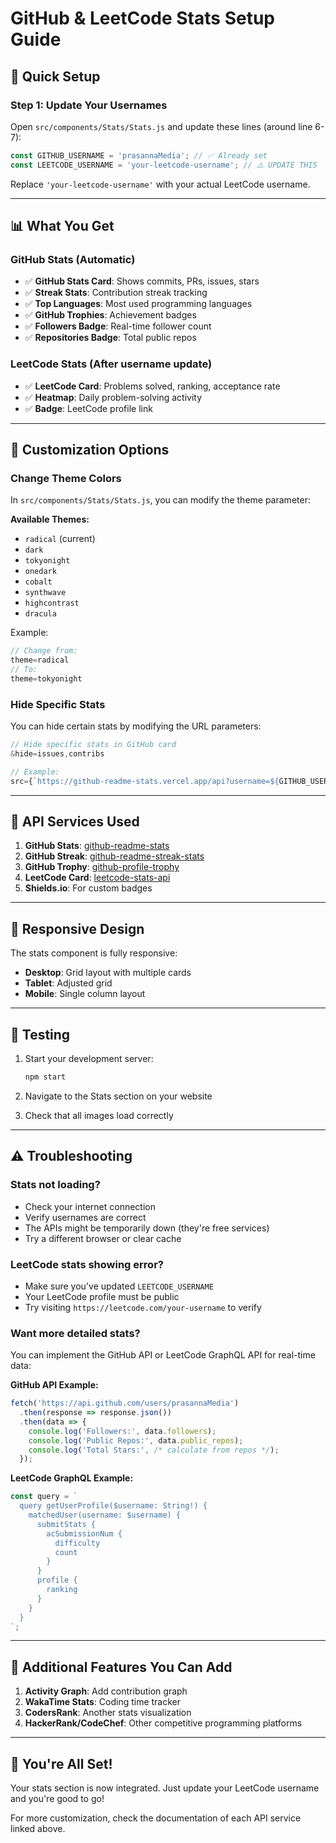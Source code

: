 # GitHub & LeetCode Stats Setup Guide

## 🎯 Quick Setup

### Step 1: Update Your Usernames

Open `src/components/Stats/Stats.js` and update these lines (around line 6-7):

```javascript
const GITHUB_USERNAME = 'prasannaMedia'; // ✅ Already set
const LEETCODE_USERNAME = 'your-leetcode-username'; // ⚠️ UPDATE THIS
```

Replace `'your-leetcode-username'` with your actual LeetCode username.

---

## 📊 What You Get

### GitHub Stats (Automatic)
- ✅ **GitHub Stats Card**: Shows commits, PRs, issues, stars
- ✅ **Streak Stats**: Contribution streak tracking
- ✅ **Top Languages**: Most used programming languages
- ✅ **GitHub Trophies**: Achievement badges
- ✅ **Followers Badge**: Real-time follower count
- ✅ **Repositories Badge**: Total public repos

### LeetCode Stats (After username update)
- ✅ **LeetCode Card**: Problems solved, ranking, acceptance rate
- ✅ **Heatmap**: Daily problem-solving activity
- ✅ **Badge**: LeetCode profile link

---

## 🎨 Customization Options

### Change Theme Colors

In `src/components/Stats/Stats.js`, you can modify the theme parameter:

**Available Themes:**
- `radical` (current)
- `dark`
- `tokyonight`
- `onedark`
- `cobalt`
- `synthwave`
- `highcontrast`
- `dracula`

Example:
```javascript
// Change from:
theme=radical
// To:
theme=tokyonight
```

### Hide Specific Stats

You can hide certain stats by modifying the URL parameters:

```javascript
// Hide specific stats in GitHub card
&hide=issues,contribs

// Example:
src={`https://github-readme-stats.vercel.app/api?username=${GITHUB_USERNAME}&show_icons=true&theme=radical&hide_border=true&hide=issues`}
```

---

## 🔧 API Services Used

1. **GitHub Stats**: [github-readme-stats](https://github.com/anuraghazra/github-readme-stats)
2. **GitHub Streak**: [github-readme-streak-stats](https://github.com/DenverCoder1/github-readme-streak-stats)
3. **GitHub Trophy**: [github-profile-trophy](https://github.com/ryo-ma/github-profile-trophy)
4. **LeetCode Card**: [leetcode-stats-api](https://github.com/JacobLinCool/LeetCode-Stats-Card)
5. **Shields.io**: For custom badges

---

## 📱 Responsive Design

The stats component is fully responsive:
- **Desktop**: Grid layout with multiple cards
- **Tablet**: Adjusted grid
- **Mobile**: Single column layout

---

## 🚀 Testing

1. Start your development server:
   ```bash
   npm start
   ```

2. Navigate to the Stats section on your website

3. Check that all images load correctly

---

## ⚠️ Troubleshooting

### Stats not loading?
- Check your internet connection
- Verify usernames are correct
- The APIs might be temporarily down (they're free services)
- Try a different browser or clear cache

### LeetCode stats showing error?
- Make sure you've updated `LEETCODE_USERNAME`
- Your LeetCode profile must be public
- Try visiting `https://leetcode.com/your-username` to verify

### Want more detailed stats?
You can implement the GitHub API or LeetCode GraphQL API for real-time data:

**GitHub API Example:**
```javascript
fetch('https://api.github.com/users/prasannaMedia')
  .then(response => response.json())
  .then(data => {
    console.log('Followers:', data.followers);
    console.log('Public Repos:', data.public_repos);
    console.log('Total Stars:', /* calculate from repos */);
  });
```

**LeetCode GraphQL Example:**
```javascript
const query = `
  query getUserProfile($username: String!) {
    matchedUser(username: $username) {
      submitStats {
        acSubmissionNum {
          difficulty
          count
        }
      }
      profile {
        ranking
      }
    }
  }
`;
```

---

## 📝 Additional Features You Can Add

1. **Activity Graph**: Add contribution graph
2. **WakaTime Stats**: Coding time tracker
3. **CodersRank**: Another stats visualization
4. **HackerRank/CodeChef**: Other competitive programming platforms

---

## 🎉 You're All Set!

Your stats section is now integrated. Just update your LeetCode username and you're good to go!

For more customization, check the documentation of each API service linked above.

